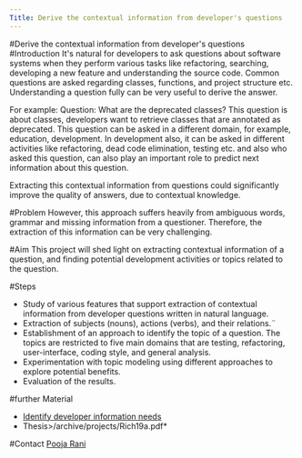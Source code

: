 ```yaml
---
Title: Derive the contextual information from developer's questions
---
```

#Derive the contextual information from developer's questions
#Introduction
It's natural for developers to ask questions about software systems when they perform various tasks like refactoring, searching, developing a new feature and understanding the source code.  Common questions are asked regarding classes, functions, and project structure etc. Understanding a question fully can be very useful to derive the answer.

For example:
Question: What are the deprecated classes?
This question is about classes, developers want to retrieve classes that are annotated as deprecated. This question can be asked in a different domain, for example, education, development. In development also, it can be asked in different activities like refactoring, dead code elimination, testing etc. and also who asked this question, can also play an important role to predict next information about this question.

Extracting  this contextual information from questions could significantly improve the quality of answers, due to contextual knowledge.

#Problem
However, this approach suffers heavily from ambiguous words, grammar and missing information from a questioner. Therefore, the extraction of this information can be very challenging.

#Aim
This project will shed light on extracting contextual information of a question, and finding potential development activities or topics related to the question.

#Steps

-  Study of various features that support extraction of contextual information from developer questions written in natural language.
-  Extraction of subjects (nouns), actions (verbs), and their relations.¨
-  Establishment of an approach to identify the topic of a question. The topics are restricted to five main domains that are testing, refactoring, user-interface, coding style, and general analysis.
-  Experimentation with topic modeling using different approaches to explore potential benefits.
-  Evaluation of the results.

#further Material

-  [Identify developer information needs](/download/softwarecomposition/2019-02-12-Richner-DeveloperNeeds.pdf)
-  Thesis>/archive/projects/Rich19a.pdf\*

#Contact
[Pooja Rani](%base_url%/staff/Pooja-Rani)

